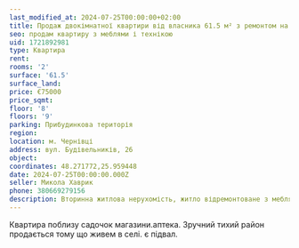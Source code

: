 ```yaml
---
last_modified_at: 2024-07-25T00:00:00+02:00
title: Продаж двокімнатної квартири від власника 61.5 м² з ремонтом на Будівельників
seo: продам квартиру з меблями і технікою
uid: 1721892981
type: Квартира
rent:
rooms: '2'
surface: '61.5'
surface_land:
price: €75000
price_sqmt:
floor: '8'
floors: '9'
parking: Прибудинкова територія
region:
location: м. Чернівці
address: вул. Будівельників, 26
object:
coordinates: 48.271772,25.959448
date: 2024-07-25T00:00:00.000Z
seller: Микола Хаврик
phone: 380669279156
description: Вторинна житлова нерухомість, житло відремонтоване з меблями і технікою, придатне і готове для проживання
---
```


Квартира поблизу садочок магазини.аптека. Зручний тихий район продається тому що живем в селі. є підвал.
